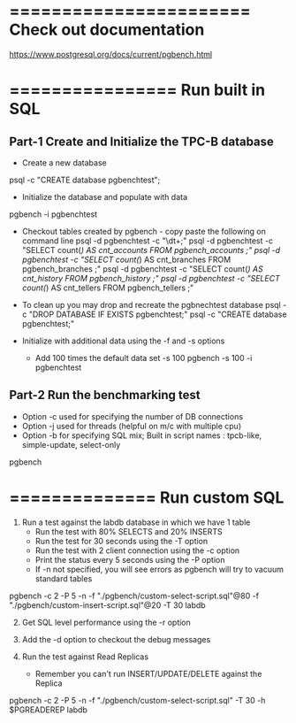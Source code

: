 =======================
Check out documentation
=======================
https://www.postgresql.org/docs/current/pgbench.html


================
Run built in SQL
================

Part-1 Create and Initialize the TPC-B database
-----------------------------------------------

* Create a new database

psql -c "CREATE database pgbenchtest";

* Initialize the database and populate with data

pgbench -i pgbenchtest

* Checkout tables created by pgbench - copy paste the following on command line
psql -d pgbenchtest -c "\dt+;" 
psql -d pgbenchtest -c "SELECT count(*) AS cnt_accounts FROM pgbench_accounts ;" 
psql -d pgbenchtest -c "SELECT count(*) AS cnt_branches FROM pgbench_branches ;" 
psql -d pgbenchtest -c "SELECT count(*) AS cnt_history FROM pgbench_history ;" 
psql -d pgbenchtest -c "SELECT count(*) AS cnt_tellers FROM pgbench_tellers ;" 

* To clean up you may drop and recreate the pgbnechtest database 
psql -c "DROP DATABASE IF EXISTS pgbenchtest;"
psql -c "CREATE database pgbenchtest;"

* Initialize with additional data using the -f and -s options
  - Add 100 times the default data set -s 100
  pgbench -s 100 -i pgbenchtest


Part-2 Run the benchmarking test
--------------------------------
* Option -c used for specifying the number of DB connections
* Option -j used for threads (helpful on m/c with multiple cpu)
* Option -b for specifying SQL mix; 
  Built in script names : tpcb-like, simple-update, select-only

pgbench 


==============
Run custom SQL
==============

1. Run a test against the labdb database in which we have 1 table
   * Run the test with 80% SELECTS and 20% INSERTS
   * Run the test for 30 seconds using the -T option
   * Run the test with 2 client connection using the -c option
   * Print the status every 5 seconds using the -P option
   * If -n not specified, you will see errors as pgbench will try to vacuum standard tables

pgbench -c 2 -P 5  -n -f "./pgbench/custom-select-script.sql"@80  -f "./pgbench/custom-insert-script.sql"@20 -T 30  labdb

2. Get SQL level performance using the -r option

3. Add the -d option to checkout the debug messages

4. Run the test against Read Replicas
   * Remember you can't run INSERT/UPDATE/DELETE against the Replica

pgbench -c 2 -P 5  -n -f "./pgbench/custom-select-script.sql"  -T 30 -h $PGREADEREP labdb

